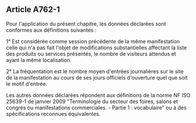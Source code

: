Article A762-1
----
Pour l'application du présent chapitre, les données déclarées sont conformes aux
définitions suivantes :

1° Est considérée comme session précédente de la même manifestation celle qui
n'a pas fait l'objet de modifications substantielles affectant la liste des
produits ou services présentés, le nombre de visiteurs attendus et ayant la même
localisation.

2° La fréquentation est le nombre moyen d'entrées journalières sur le site de la
manifestation au cours de ses jours officiels d'ouverture quel que soit le motif
d'entrée.

Les autres données déclarées répondent aux définitions de la norme NF ISO
25639-1 de janvier 2009 "Terminologie du secteur des foires, salons et congrès
ou manifestations commerciales. - Partie 1 : vocabulaire" ou à des
spécifications reconnues équivalentes.
